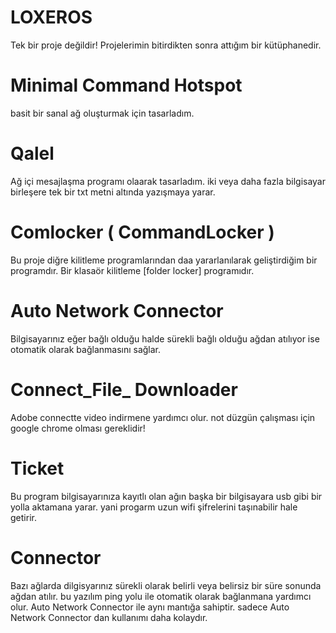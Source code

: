 # LOXEROS
Tek bir proje değildir!
Projelerimin bitirdikten sonra attığım bir kütüphanedir.

# Minimal Command Hotspot
basit bir sanal ağ oluşturmak için tasarladım.

# Qalel
Ağ içi mesajlaşma programı olaarak tasarladım. iki veya daha fazla bilgisayar birleşere tek bir txt metni altında yazışmaya yarar.

# Comlocker ( CommandLocker )
Bu proje diğre kilitleme programlarından daa yararlanılarak geliştirdiğim bir programdır. Bir klasaör kilitleme [folder locker]  programıdır.

# Auto Network Connector
Bilgisayarınız eğer bağlı olduğu halde sürekli bağlı olduğu ağdan atılıyor ise otomatik olarak bağlanmasını sağlar.

# Connect_File_ Downloader
Adobe connectte video indirmene yardımcı olur. not düzgün çalışması için google chrome olması gereklidir!

# Ticket
Bu program bilgisayarınıza kayıtlı olan ağın başka bir bilgisayara usb gibi bir yolla aktamana yarar. yani progarm uzun wifi şifrelerini taşınabilir hale getirir.

# Connector
Bazı ağlarda dilgisyarınız sürekli olarak belirli veya belirsiz bir süre sonunda ağdan atılır. bu yazılım ping yolu ile otomatik olarak bağlanmana yardımcı olur.
Auto Network Connector ile aynı mantığa sahiptir. sadece Auto Network Connector dan kullanımı daha kolaydır.
